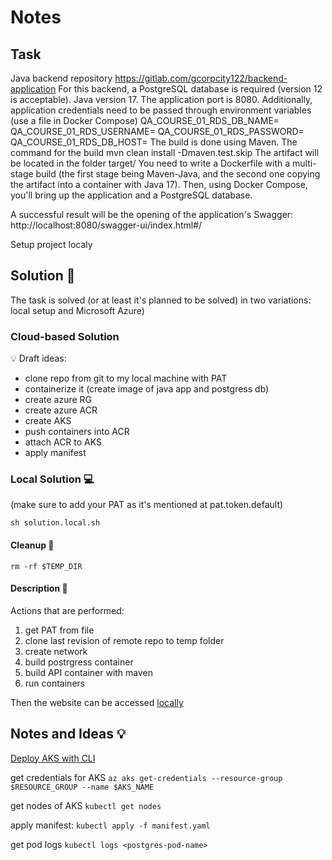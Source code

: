 # Notes

## Task
Java backend repository
https://gitlab.com/gcorpcity122/backend-application
For this backend, a PostgreSQL database is required (version 12 is acceptable).
Java version 17.
The application port is 8080.
Additionally, application credentials need to be passed through environment variables (use a file in Docker Compose)
QA_COURSE_01_RDS_DB_NAME=
QA_COURSE_01_RDS_USERNAME=
QA_COURSE_01_RDS_PASSWORD=
QA_COURSE_01_RDS_DB_HOST=
The build is done using Maven.
The command for the build mvn clean install -Dmaven.test.skip
The artifact will be located in the folder target/
You need to write a Dockerfile with a multi-stage build (the first stage being Maven-Java, and the second one copying the artifact into a container with Java 17).
Then, using Docker Compose, you'll bring up the application and a PostgreSQL database.

A successful result will be the opening of the application's Swagger: http://localhost:8080/swagger-ui/index.html#/

Setup project localy

## Solution 🧩

The task is solved (or at least it's planned to be solved) in two variations: local setup and Microsoft Azure)

### Cloud-based Solution

💡 Draft ideas:

- clone repo from git to my local machine with PAT
- containerize it (create image of java app and postgress db)
- create azure RG
- create azure ACR
- create AKS
- push containers into ACR
- attach ACR to AKS
- apply manifest

### Local Solution 💻

(make sure to add your PAT as it's mentioned at pat.token.default)

`sh solution.local.sh`

#### Cleanup 🧹
`rm -rf $TEMP_DIR`

#### Description 📝

Actions that are performed:
1. get PAT from file
2. clone last revision of remote repo to temp folder
3. create network
4. build postrgress container
5. build API container with maven
6. run containers

Then the website can be accessed [locally](http://localhost:8080/swagger-ui/index.html)

## Notes and Ideas 💡

[Deploy AKS with CLI](https://learn.microsoft.com/en-us/azure/aks/learn/quick-kubernetes-deploy-cli)

get credentials for AKS
`az aks get-credentials --resource-group $RESOURCE_GROUP --name $AKS_NAME`

get nodes of AKS
`kubectl get nodes`

apply manifest:
`kubectl apply -f manifest.yaml`

get pod logs
`kubectl logs <postgres-pod-name>`